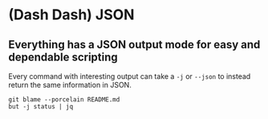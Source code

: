# (Dash Dash) JSON

## Everything has a JSON output mode for easy and dependable scripting

Every command with interesting output can take a `-j` or `--json` to instead return the same information in JSON.


```commands
git blame --porcelain README.md
but -j status | jq
```
